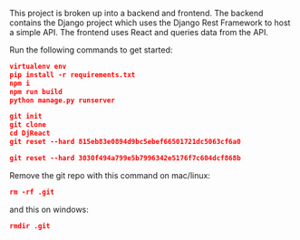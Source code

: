 This project is broken up into a backend and frontend. The backend contains the Django project which uses the Django Rest Framework to host a simple API. The frontend uses React and queries data from the API.

Run the following commands to get started:

```json
virtualenv env
pip install -r requirements.txt
npm i
npm run build
python manage.py runserver
```

```json
git init
git clone
cd DjReact
git reset --hard 815eb83e0894d9bc5ebef66501721dc5063cf6a0
```
```json
git reset --hard 3030f494a799e5b7996342e5176f7c604dcf868b
```

Remove the git repo with this command on mac/linux:

```json
rm -rf .git
```

and this on windows:

```json
rmdir .git
```
